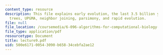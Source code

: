 ```yaml
---
content_type: resource
description: This file explains early evolution, the last 3.5 billion years, phylogenetic
  trees, UPGMA, neighbor joining, parsimony, and rapid evolution.
file: null
file_location: /coursemedia/6-096-algorithms-for-computational-biology-spring-2005/500e617100543090b65834cebfa2ae12_lecture9.pdf
file_type: application/pdf
resourcetype: Document
title: lecture9.pdf
uid: 500e6171-0054-3090-b658-34cebfa2ae12
---
```

